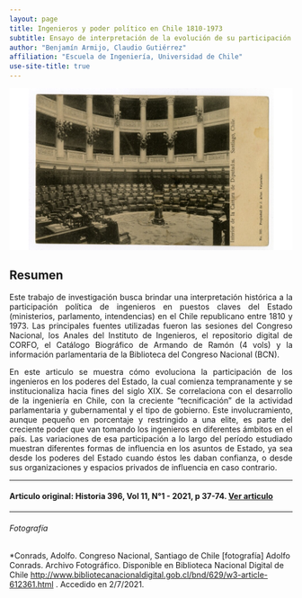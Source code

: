 ```yaml
---
layout: page
title: Ingenieros y poder político en Chile 1810-1973 
subtitle: Ensayo de interpretación de la evolución de su participación parlamentaria y ministerial.
author: "Benjamín Armijo, Claudio Gutiérrez" 
affiliation: "Escuela de Ingeniería, Universidad de Chile"
use-site-title: true
---
```


![Image1](/img/descarga.png)

## Resumen 

<p align="justify">Este trabajo de investigación busca brindar una interpretación histórica a la participación política de ingenieros en puestos claves del Estado (ministerios, parlamento, intendencias) en el Chile republicano entre 1810 y 1973. Las principales fuentes utilizadas fueron las sesiones del Congreso Nacional, los Anales del Instituto de Ingenieros, el repositorio digital de CORFO, el Catálogo Biográfico de Armando de Ramón (4 vols) y la información parlamentaria de la Biblioteca del Congreso Nacional (BCN). </p>

<p align="justify">En este articulo se muestra cómo evoluciona la participación de los ingenieros en los poderes del Estado, la cual comienza tempranamente y se institucionaliza hacia fines del siglo XIX. Se correlaciona con el desarrollo de la ingeniería en Chile, con la creciente “tecnificación” de la actividad parlamentaria y gubernamental y el tipo de gobierno. Este involucramiento, aunque pequeño en porcentaje y restringido a una elite, es parte del creciente poder que van tomando los ingenieros en diferentes ámbitos en el país. Las variaciones de esa participación a lo largo del período estudiado muestran diferentes formas de influencia en los asuntos de Estado, ya sea desde los poderes del Estado cuando éstos les daban confianza, o desde sus organizaciones y espacios privados de influencia en caso contrario.</p>

---
#### Articulo original: Historia 396, Vol 11, N°1 - 2021, p 37-74. [Ver articulo](http://www.historia396.cl/index.php/historia396/article/view/495)

---
###### Fotografía 

*Conrads, Adolfo. Congreso Nacional, Santiago de Chile  [fotografía] Adolfo Conrads. Archivo Fotográfico. Disponible en Biblioteca Nacional Digital de Chile http://www.bibliotecanacionaldigital.gob.cl/bnd/629/w3-article-612361.html . Accedido en 2/7/2021.

